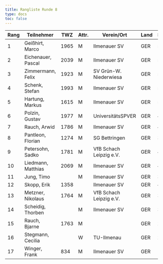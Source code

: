```yaml
---
title: Rangliste Runde 8
type: docs
toc: false
---
```



| Rang | Teilnehmer           | TWZ  | Attr. | Verein/Ort                | Land | S | R | V | Punkte | Buchh | SoBerg |
|------|-----------------------|------|-------|---------------------------|------|---|---|---|--------|-------|--------|
| 1    | Geißhirt, Marco       | 1965 | M     | Ilmenauer SV              | GER  | 5 | 2 | 1 | 6.0    | 39.0  | 28.75  |
| 2    | Eichenauer, Pascal    | 2039 | M     | Ilmenauer SV              | GER  | 5 | 2 | 1 | 6.0    | 39.0  | 28.50  |
| 3    | Zimmermann, Felix     | 1923 | M     | SV Grün-W. Niederwiesa    | GER  | 5 | 2 | 1 | 6.0    | 34.0  | 22.25  |
| 4    | Schenk, Stefan        | 1993 | M     | Ilmenauer SV              | GER  | 5 | 1 | 2 | 5.5    | 39.5  | 26.00  |
| 5    | Hartung, Markus       | 1615 | M     | Ilmenauer SV              | GER  | 5 | 1 | 2 | 5.5    | 37.0  | 22.50  |
| 6    | Polzin, Gustav        | 1977 | M     | UniversitätsSPVER         | GER  | 4 | 1 | 3 | 4.5    | 38.5  | 18.75  |
| 7    | Rauch, Arwid          | 1786 | M     | Ilmenauer SV              | GER  | 4 | 1 | 3 | 4.5    | 37.0  | 17.50  |
| 8    | Pantleon, Florian     | 1274 | M     | SG Bettringen             | GER  | 3 | 3 | 2 | 4.5    | 33.0  | 17.75  |
| 9    | Petersohn, Sadko      | 1781 | M     | VfB Schach Leipzig e.V.   | GER  | 4 | 1 | 3 | 4.5    | 30.5  | 14.25  |
| 10   | Liedmann, Matthias    | 2069 | M     | Ilmenauer SV              | GER  | 4 | 0 | 4 | 4.0    | 38.0  | 16.00  |
| 11   | Jung, Timo            |      | M     | Ilmenauer SV              | GER  | 3 | 2 | 3 | 4.0    | 32.5  | 13.50  |
| 12   | Skopp, Erik           | 1358 |       | Ilmenauer SV              | GER  | 4 | 0 | 4 | 4.0    | 32.5  | 11.50  |
| 13   | Metzner, Nikolaus     | 1764 | M     | VfB Schach Leipzig e.V.   | GER  | 3 | 1 | 4 | 3.5    | 30.5  | 8.25   |
| 14   | Scheidig, Thorben     |      | M     | Ilmenauer SV              | GER  | 3 | 1 | 4 | 3.5    | 29.5  | 8.00   |
| 15   | Rauch, Bjarne         | 1763 | M     |                           | GER  | 2 | 2 | 4 | 3.0    | 30.5  | 9.00   |
| 16   | Stegmann, Cecilia     |      | W     | TU-Ilmenau                | GER  | 2 | 0 | 6 | 2.0    | 26.0  | 3.00   |
| 17   | Winger, Frank         | 834  | M     | Ilmenauer SV              | GER  | 1 | 0 | 7 | 1.0    | 29.0  | 1.00   |
